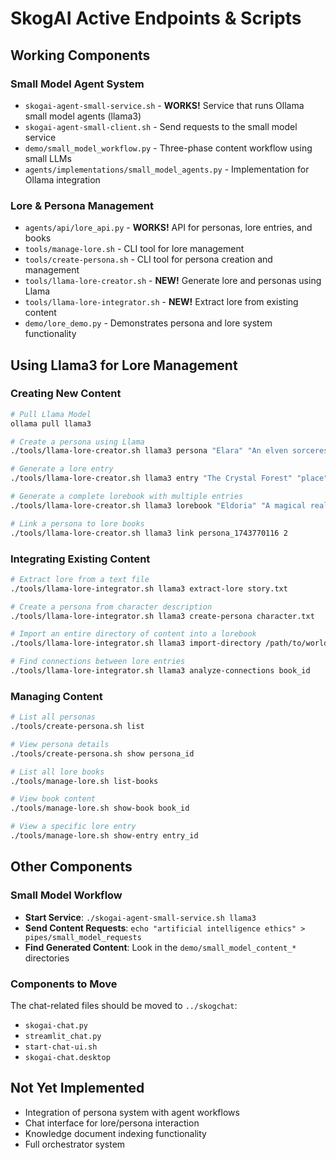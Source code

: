 # SkogAI Active Endpoints & Scripts

## Working Components

### Small Model Agent System
- `skogai-agent-small-service.sh` - **WORKS!** Service that runs Ollama small model agents (llama3)
- `skogai-agent-small-client.sh` - Send requests to the small model service
- `demo/small_model_workflow.py` - Three-phase content workflow using small LLMs
- `agents/implementations/small_model_agents.py` - Implementation for Ollama integration

### Lore & Persona Management
- `agents/api/lore_api.py` - **WORKS!** API for personas, lore entries, and books
- `tools/manage-lore.sh` - CLI tool for lore management
- `tools/create-persona.sh` - CLI tool for persona creation and management
- `tools/llama-lore-creator.sh` - **NEW!** Generate lore and personas using Llama
- `tools/llama-lore-integrator.sh` - **NEW!** Extract lore from existing content
- `demo/lore_demo.py` - Demonstrates persona and lore system functionality

## Using Llama3 for Lore Management

### Creating New Content

```bash
# Pull Llama Model
ollama pull llama3

# Create a persona using Llama
./tools/llama-lore-creator.sh llama3 persona "Elara" "An elven sorceress"

# Generate a lore entry
./tools/llama-lore-creator.sh llama3 entry "The Crystal Forest" "place"

# Generate a complete lorebook with multiple entries
./tools/llama-lore-creator.sh llama3 lorebook "Eldoria" "A magical realm" 5

# Link a persona to lore books
./tools/llama-lore-creator.sh llama3 link persona_1743770116 2
```

### Integrating Existing Content

```bash
# Extract lore from a text file
./tools/llama-lore-integrator.sh llama3 extract-lore story.txt

# Create a persona from character description
./tools/llama-lore-integrator.sh llama3 create-persona character.txt

# Import an entire directory of content into a lorebook
./tools/llama-lore-integrator.sh llama3 import-directory /path/to/world "My Fantasy World" "A rich fantasy setting"

# Find connections between lore entries
./tools/llama-lore-integrator.sh llama3 analyze-connections book_id
```

### Managing Content

```bash
# List all personas
./tools/create-persona.sh list

# View persona details
./tools/create-persona.sh show persona_id

# List all lore books
./tools/manage-lore.sh list-books

# View book content
./tools/manage-lore.sh show-book book_id

# View a specific lore entry
./tools/manage-lore.sh show-entry entry_id
```

## Other Components

### Small Model Workflow
- **Start Service**: `./skogai-agent-small-service.sh llama3`
- **Send Content Requests**: `echo "artificial intelligence ethics" > pipes/small_model_requests`
- **Find Generated Content**: Look in the `demo/small_model_content_*` directories

### Components to Move
The chat-related files should be moved to `../skogchat`:
- `skogai-chat.py`
- `streamlit_chat.py`
- `start-chat-ui.sh`
- `skogai-chat.desktop`

## Not Yet Implemented
- Integration of persona system with agent workflows
- Chat interface for lore/persona interaction
- Knowledge document indexing functionality
- Full orchestrator system